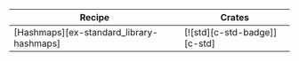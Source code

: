 | Recipe | Crates |
|---|---|
| [Hashmaps][ex-standard_library-hashmaps] | [![std][c-std-badge]][c-std] |
